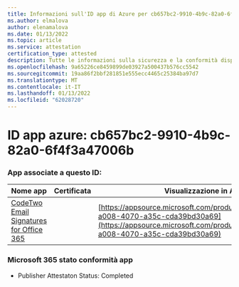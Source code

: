 ```yaml
---
title: Informazioni sull'ID app di Azure per cb657bc2-9910-4b9c-82a0-6f4f3a47006b
ms.author: elmalova
author: elenamalova
ms.date: 01/13/2022
ms.topic: article
ms.service: attestation
certification_type: attested
description: Tutte le informazioni sulla sicurezza e la conformità disponibili per cb657bc2-9910-4b9c-82a0-6f4f3a47006b.
ms.openlocfilehash: 9a65226ce8459899de03927a500437b576cc5542
ms.sourcegitcommit: 19aa86f2bbf281851e555ecc4465c25384ba97d7
ms.translationtype: MT
ms.contentlocale: it-IT
ms.lasthandoff: 01/13/2022
ms.locfileid: "62028720"
---
```

# <a name="azure-app-id-cb657bc2-9910-4b9c-82a0-6f4f3a47006b"></a>ID app azure: cb657bc2-9910-4b9c-82a0-6f4f3a47006b


### <a name="apps-associated-with-this-id"></a>App associate a questo ID:
| **Nome app** | **Certificata** | **Visualizzazione in AppSource** |
|--------------|---------------|-----------------------|
| [CodeTwo Email Signatures for Office 365](https://docs.microsoft.com/microsoft-365-app-certification/forward/codetwo.3d2daeb9-a008-4070-a35c-cda39bd30a69) |  | [https://appsource.microsoft.com/product/office/codetwo.3d2daeb9-a008-4070-a35c-cda39bd30a69](https://appsource.microsoft.com/product/office/codetwo.3d2daeb9-a008-4070-a35c-cda39bd30a69) |

### <a name="microsoft-365-app-compliance-status"></a>Microsoft 365 stato conformità app
- Publisher Attestaton Status: Completed
